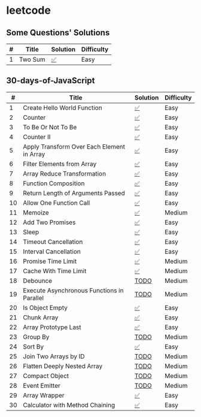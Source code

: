 # leetcode

## Some Questions' Solutions

| # | Title | Solution | Difficulty |
|---| ----- | -------- | ---------- |
| 1 | Two Sum |  [✅](./solutions/typescript/twoSum/twoSum.ts) | Easy |


## 30-days-of-JavaScript

| # | Title | Solution | Difficulty |
|---| ----- | -------- | ---------- |
| 1 | Create Hello World Function |  [✅]() | Easy |
| 2 | Counter |  [✅]() | Easy |
| 3 | To Be Or Not To Be |  [✅]() | Easy |
| 4 | Counter II |  [✅](./30-days-of-JS/counter-ii/counter.ts) | Easy |
| 5 | Apply Transform Over Each Element in Array |  [✅](./30-days-of-JS/apply-transform-over-each-element-in-array/solution.ts) | Easy |
| 6 | Filter Elements from Array |  [✅](./30-days-of-JS/filter-elements-from-array/solution.ts) | Easy |
| 7 | Array Reduce Transformation |  [✅](./30-days-of-JS/array-reduce-transformation/solution.ts) | Easy |
| 8 | Function Composition |  [✅](./30-days-of-JS/function-composition/solution.ts) | Easy |
| 9 | Return Length of Arguments Passed |  [✅](./30-days-of-JS/return-length-of-arguments-passed/solution.ts) | Easy |
| 10 | Allow One Function Call |  [✅](./30-days-of-JS/allow-one-function-call/solution.ts) | Easy |
| 11 | Memoize |  [✅](./30-days-of-JS/memoize/solution.ts) | Medium |
| 12 | Add Two Promises |  [✅](./30-days-of-JS/add-two-promises/solution.ts) | Easy |
| 13 | Sleep |  [✅](./30-days-of-JS/sleep/solution.ts) | Easy |
| 14 | Timeout Cancellation |  [✅](./30-days-of-JS/timeout-cancellation/solution.ts) | Easy |
| 15 | Interval Cancellation |  [✅](./30-days-of-JS/interval-cancellation/solution.ts) | Easy |
| 16 | Promise Time Limit |  [✅](./30-days-of-JS/promise-time-limit/solution.ts) | Medium |
| 17 | Cache With Time Limit |  [✅](./30-days-of-JS/cache-with-time-limit/solution.ts) | Medium |
| 18 | Debounce |  [TODO]() | Medium |
| 19 | Execute Asynchronous Functions in Parallel |  [TODO]() | Medium |
| 20 | Is Object Empty |  [✅](./30-days-of-JS/is-object-empty/solution.ts) | Easy |
| 21 | Chunk Array |  [✅](./30-days-of-JS/chunk-array/solution.ts) | Easy |
| 22 | Array Prototype Last |  [✅](./30-days-of-JS/array-prototype-last/solution.ts) | Easy |
| 23 | Group By |  [TODO]() | Medium |
| 24 | Sort By |  [✅](./30-days-of-JS/sort-by/solution.ts) | Easy |
| 25 | Join Two Arrays by ID |  [TODO]() | Medium |
| 26 | Flatten Deeply Nested Array|  [TODO]() | Medium |
| 27 | Compact Object|  [TODO]() | Medium |
| 28 | Event Emitter |  [TODO]() | Medium |
| 29 | Array Wrapper |  [✅](./30-days-of-JS/array-wrapper/solution.ts) | Easy |
| 30 | Calculator with Method Chaining |  [✅](./30-days-of-JS/calculator-with-method-chaining/solution.ts) | Easy |





